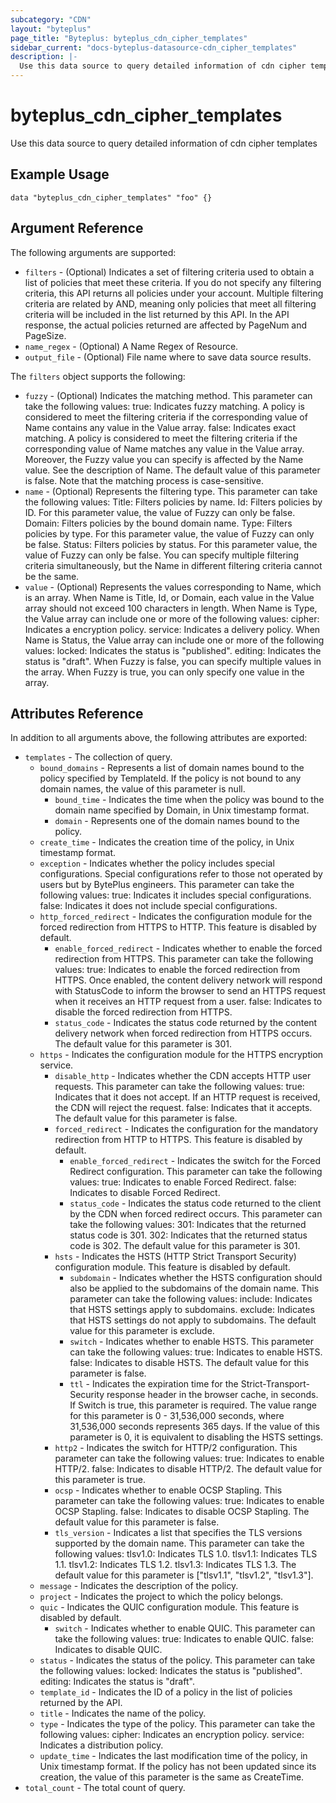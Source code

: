 ```yaml
---
subcategory: "CDN"
layout: "byteplus"
page_title: "Byteplus: byteplus_cdn_cipher_templates"
sidebar_current: "docs-byteplus-datasource-cdn_cipher_templates"
description: |-
  Use this data source to query detailed information of cdn cipher templates
---
```

# byteplus_cdn_cipher_templates
Use this data source to query detailed information of cdn cipher templates
## Example Usage
```hcl
data "byteplus_cdn_cipher_templates" "foo" {}
```
## Argument Reference
The following arguments are supported:
* `filters` - (Optional) Indicates a set of filtering criteria used to obtain a list of policies that meet these criteria. If you do not specify any filtering criteria, this API returns all policies under your account. Multiple filtering criteria are related by AND, meaning only policies that meet all filtering criteria will be included in the list returned by this API. In the API response, the actual policies returned are affected by PageNum and PageSize.
* `name_regex` - (Optional) A Name Regex of Resource.
* `output_file` - (Optional) File name where to save data source results.

The `filters` object supports the following:

* `fuzzy` - (Optional) Indicates the matching method. This parameter can take the following values: true: Indicates fuzzy matching. A policy is considered to meet the filtering criteria if the corresponding value of Name contains any value in the Value array. false: Indicates exact matching. A policy is considered to meet the filtering criteria if the corresponding value of Name matches any value in the Value array. Moreover, the Fuzzy value you can specify is affected by the Name value. See the description of Name. The default value of this parameter is false. Note that the matching process is case-sensitive.
* `name` - (Optional) Represents the filtering type. This parameter can take the following values: Title: Filters policies by name. Id: Filters policies by ID. For this parameter value, the value of Fuzzy can only be false. Domain: Filters policies by the bound domain name. Type: Filters policies by type. For this parameter value, the value of Fuzzy can only be false. Status: Filters policies by status. For this parameter value, the value of Fuzzy can only be false. You can specify multiple filtering criteria simultaneously, but the Name in different filtering criteria cannot be the same.
* `value` - (Optional) Represents the values corresponding to Name, which is an array. When Name is Title, Id, or Domain, each value in the Value array should not exceed 100 characters in length. When Name is Type, the Value array can include one or more of the following values: cipher: Indicates a encryption policy. service: Indicates a delivery policy. When Name is Status, the Value array can include one or more of the following values: locked: Indicates the status is "published". editing: Indicates the status is "draft". When Fuzzy is false, you can specify multiple values in the array. When Fuzzy is true, you can only specify one value in the array.

## Attributes Reference
In addition to all arguments above, the following attributes are exported:
* `templates` - The collection of query.
    * `bound_domains` - Represents a list of domain names bound to the policy specified by TemplateId. If the policy is not bound to any domain names, the value of this parameter is null.
        * `bound_time` - Indicates the time when the policy was bound to the domain name specified by Domain, in Unix timestamp format.
        * `domain` - Represents one of the domain names bound to the policy.
    * `create_time` - Indicates the creation time of the policy, in Unix timestamp format.
    * `exception` - Indicates whether the policy includes special configurations. Special configurations refer to those not operated by users but by BytePlus engineers. This parameter can take the following values: true: Indicates it includes special configurations. false: Indicates it does not include special configurations.
    * `http_forced_redirect` - Indicates the configuration module for the forced redirection from HTTPS to HTTP. This feature is disabled by default.
        * `enable_forced_redirect` - Indicates whether to enable the forced redirection from HTTPS. This parameter can take the following values: true: Indicates to enable the forced redirection from HTTPS. Once enabled, the content delivery network will respond with StatusCode to inform the browser to send an HTTPS request when it receives an HTTP request from a user. false: Indicates to disable the forced redirection from HTTPS.
        * `status_code` - Indicates the status code returned by the content delivery network when forced redirection from HTTPS occurs. The default value for this parameter is 301.
    * `https` - Indicates the configuration module for the HTTPS encryption service.
        * `disable_http` - Indicates whether the CDN accepts HTTP user requests. This parameter can take the following values: true: Indicates that it does not accept. If an HTTP request is received, the CDN will reject the request. false: Indicates that it accepts. The default value for this parameter is false.
        * `forced_redirect` - Indicates the configuration for the mandatory redirection from HTTP to HTTPS. This feature is disabled by default.
            * `enable_forced_redirect` - Indicates the switch for the Forced Redirect configuration. This parameter can take the following values: true: Indicates to enable Forced Redirect. false: Indicates to disable Forced Redirect.
            * `status_code` - Indicates the status code returned to the client by the CDN when forced redirect occurs. This parameter can take the following values: 301: Indicates that the returned status code is 301. 302: Indicates that the returned status code is 302. The default value for this parameter is 301.
        * `hsts` - Indicates the HSTS (HTTP Strict Transport Security) configuration module. This feature is disabled by default.
            * `subdomain` - Indicates whether the HSTS configuration should also be applied to the subdomains of the domain name. This parameter can take the following values: include: Indicates that HSTS settings apply to subdomains. exclude: Indicates that HSTS settings do not apply to subdomains. The default value for this parameter is exclude.
            * `switch` - Indicates whether to enable HSTS. This parameter can take the following values: true: Indicates to enable HSTS. false: Indicates to disable HSTS. The default value for this parameter is false.
            * `ttl` - Indicates the expiration time for the Strict-Transport-Security response header in the browser cache, in seconds. If Switch is true, this parameter is required. The value range for this parameter is 0 - 31,536,000 seconds, where 31,536,000 seconds represents 365 days. If the value of this parameter is 0, it is equivalent to disabling the HSTS settings.
        * `http2` - Indicates the switch for HTTP/2 configuration. This parameter can take the following values: true: Indicates to enable HTTP/2. false: Indicates to disable HTTP/2. The default value for this parameter is true.
        * `ocsp` - Indicates whether to enable OCSP Stapling. This parameter can take the following values: true: Indicates to enable OCSP Stapling. false: Indicates to disable OCSP Stapling. The default value for this parameter is false.
        * `tls_version` - Indicates a list that specifies the TLS versions supported by the domain name. This parameter can take the following values: tlsv1.0: Indicates TLS 1.0. tlsv1.1: Indicates TLS 1.1. tlsv1.2: Indicates TLS 1.2. tlsv1.3: Indicates TLS 1.3. The default value for this parameter is ["tlsv1.1", "tlsv1.2", "tlsv1.3"].
    * `message` - Indicates the description of the policy.
    * `project` - Indicates the project to which the policy belongs.
    * `quic` - Indicates the QUIC configuration module. This feature is disabled by default.
        * `switch` - Indicates whether to enable QUIC. This parameter can take the following values: true: Indicates to enable QUIC. false: Indicates to disable QUIC.
    * `status` - Indicates the status of the policy. This parameter can take the following values: locked: Indicates the status is "published". editing: Indicates the status is "draft".
    * `template_id` - Indicates the ID of a policy in the list of policies returned by the API.
    * `title` - Indicates the name of the policy.
    * `type` - Indicates the type of the policy. This parameter can take the following values: cipher: Indicates an encryption policy. service: Indicates a distribution policy.
    * `update_time` - Indicates the last modification time of the policy, in Unix timestamp format. If the policy has not been updated since its creation, the value of this parameter is the same as CreateTime.
* `total_count` - The total count of query.


